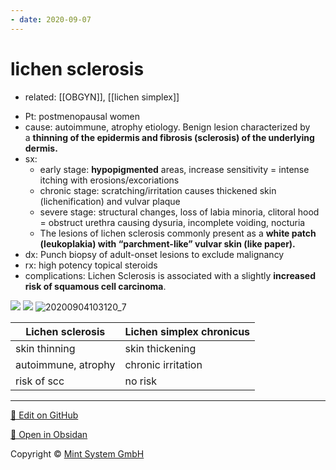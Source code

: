 ```yaml
---
- date: 2020-09-07
---
```


# lichen sclerosis

- related: [[OBGYN]], [[lichen simplex]]

<!-- lichen sclerosis pt, cause, sx, rx, complications -->

- Pt: postmenopausal women
- cause: autoimmune, atrophy etiology. Benign lesion characterized by a **thinning of the epidermis and fibrosis (sclerosis) of the underlying dermis.**
- sx:
	- early stage: **hypopigmented** areas, increase sensitivity = intense itching with erosions/excoriations
	- chronic stage: scratching/irritation causes thickened skin (lichenification) and vulvar plaque
	- severe stage: structural changes, loss of labia minoria, clitoral hood = obstruct urethra causing dysuria, incomplete voiding, nocturia
	- The lesions of lichen sclerosis commonly present as a **white patch (leukoplakia) with “parchment-like” vulvar skin (like paper).**
- dx: Punch biopsy of adult-onset lesions to exclude malignancy
- rx: high potency topical steroids
- complications: Lichen Sclerosis is associated with a slightly **increased risk of squamous cell carcinoma**.

![](https://photos.thisispiggy.com/file/wikiFiles/LQFMQKC.jpg)
![](https://photos.thisispiggy.com/file/wikiFiles/Yv6Not3.jpg)
![20200904103120_7](https://photos.thisispiggy.com/file/wikiFiles/20200904103120_7.png)

<!-- Difference between lichen sclerosis and simplex chronicus -->

| Lichen sclerosis    | Lichen simplex chronicus |
| ------------------- | ------------------------ |
| skin thinning       | skin thickening          |
| autoimmune, atrophy | chronic irritation       |
| risk of scc         | no risk                  |


<hr>

[📝 Edit on GitHub](https://github.com/Mint-System/Knowledge/blob/master/lichen%20sclerosis.md)

[📂 Open in Obsidan](obsidian://open?vault=Knowledge%20Mint%20System&file=lichen%20sclerosis.md ':target=_self')

<footer>Copyright © <a href="https://www.mint-system.ch/">Mint System GmbH</a></footer>